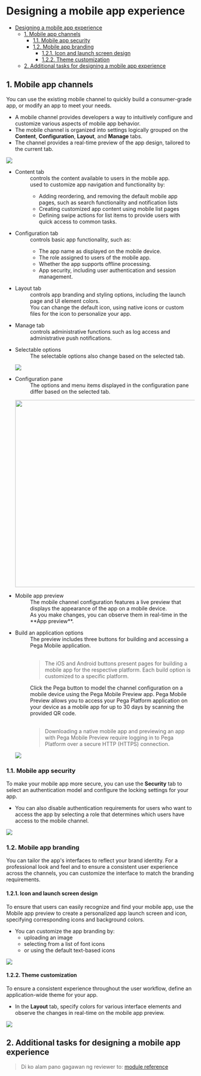 # Designing a mobile app experience

- [Designing a mobile app experience](#designing-a-mobile-app-experience)
    - [1. Mobile app channels](#1-mobile-app-channels)
        - [1.1. Mobile app security](#11-mobile-app-security)
        - [1.2. Mobile app branding](#12-mobile-app-branding)
            - [1.2.1. Icon and launch screen design](#121-icon-and-launch-screen-design)
            - [1.2.2. Theme customization](#122-theme-customization)
    - [2. Additional tasks for designing a mobile app experience](#2-additional-tasks-for-designing-a-mobile-app-experience)

## 1. Mobile app channels

You can use the existing mobile channel to quickly build a consumer-grade app, or modify an app to meet your needs.

- A mobile channel provides developers a way to intuitively configure and customize various aspects of mobile app behavior. 
- The mobile channel is organized into settings logically grouped on the **Content**, **Configuration**, **Layout**, and **Manage** tabs. 
- The channel provides a real-time preview of the app design, tailored to the current tab. 

![](../resources/mobile-channel.webp)

- <dl><dt>Content tab</dt>
    <dd>controls the content available to users in the mobile app.</dd>
    <dd>used to customize app navigation and functionality by:
    <ul><li>Adding reordering, and removing the default mobile app pages, such as search functionality and notification lists</li>
    <li>Creating customized app content using mobile list pages</li>
    <li>Defining swipe actions for list items to provide users with quick access to common tasks.</li></ul></dd></dl>
- <dl><dt>Configuration tab</dt>
    <dd>controls basic app functionality, such as:
    <ul><li>The app name as displayed on the mobile device.</li>
    <li>The role assigned to users of the mobile app.</li>
    <li>Whether the app supports offline processing.</li>
    <li>App security, including user authentication and session management.</li></ul></dd></dl>
- <dl><dt>Layout tab</dt>
    <dd>controls app branding and styling options, including the launch page and UI element colors.</dd>
    <dd>You can change the default icon, using native icons or custom files for the icon to personalize your app.</dd></dl>
- <dl><dt>Manage tab</dt>
    <dd>controls administrative functions such as log access and administrative push notifications.</dd></dl>
- <dl><dt>Selectable options</dt>
    <dd>The selectable options also change based on the selected tab.</dd></dl>

    ![](../resources/mobile-selectable.png)

- <dl><dt>Configuration pane</dt>
    <dd>The options and menu items displayed in the configuration pane differ based on the selected tab.</dd></dl>

    <img src="../resources/mobile-configuration.png" height=500>

- <dl><dt>Mobile app preview</dt>
    <dd>The mobile channel configuration features a live preview that displays the appearance of the app on a mobile device.</dd>
    <dd>As you make changes, you can observe them in real-time in the **App preview**.</dd></dl>
- <dl><dt>Build an application options</dt>
    <dd>The preview includes three buttons for building and accessing a Pega Mobile application.
    </br></br>
    <blockquote>The iOS and Android buttons present pages for building a mobile app for the respective platform. Each build option is customized to a specific platform.</blockquote></dd>
    <dd>Click the Pega button to model the channel configuration on a mobile device using the Pega Mobile Preview app. Pega Mobile Preview allows you to access your Pega Platform application on your device as a mobile app for up to 30 days by scanning the provided QR code.
    </br></br>
    <blockquote>Downloading a native mobile app and previewing an app with Pega Mobile Preview require logging in to Pega Platform over a secure HTTP (HTTPS) connection.</blockquote></dd></dl>

    ![](../resources/mobile-build.png)

### 1.1. Mobile app security

To make your mobile app more secure, you can use the **Security** tab to select an authentication model and configure the locking settings for your app.

- You can also disable authentication requirements for users who want to access the app by selecting a role that determines which users have access to the mobile channel. 

![](../resources/mobile-security.webp)

### 1.2. Mobile app branding

You can tailor the app's interfaces to reflect your brand identity. For a professional look and feel and to ensure a consistent user experience across the channels, you can customize the interface to match the branding requirements.

#### 1.2.1. Icon and launch screen design

To ensure that users can easily recognize and find your mobile app, use the Mobile app preview to create a personalized app launch screen and icon, specifying corresponding icons and background colors.

- You can customize the app branding by:
    - uploading an image
    - selecting from a list of font icons
    - or using the default text-based icons

![](../resources/mobile-icon.webp)

#### 1.2.2. Theme customization

To ensure a consistent experience throughout the user workflow, define an application-wide theme for your app.

- In the **Layout** tab, specify colors for various interface elements and observe the changes in real-time on the mobile app preview. 

![](../resources/mobile-theme.webp)

## 2. Additional tasks for designing a mobile app experience

> Di ko alam pano gagawan ng reviewer to: [module reference](https://academy.pega.com/topic/additional-tasks-designing-mobile-app-experience/v3/in/29826/29951/30531)